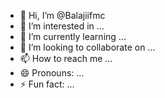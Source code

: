 - 👋 Hi, I’m @Balajiifmc
- 👀 I’m interested in ...
- 🌱 I’m currently learning ...
- 💞️ I’m looking to collaborate on ...
- 📫 How to reach me ...
- 😄 Pronouns: ...
- ⚡ Fun fact: ...

<!---
Balajiifmc/Balajiifmc is a ✨ special ✨ repository because its `README.md` (this file) appears on your GitHub profile.
You can click the Preview link to take a look at your changes.
--->
